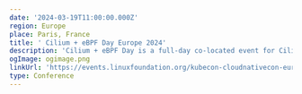 ```yaml
---
date: '2024-03-19T11:00:00.000Z'
region: Europe
place: Paris, France
title: ' Cilium + eBPF Day Europe 2024'
description: 'Cilium + eBPF Day is a full-day co-located event for Cilium and eBPF users, contributors, and new community members. The focus of the event is on how Cilium and eBPF are being developed, deployed, and used across the cloud native landscape. Join us for another Cilium + eBPF day in Europe!'
ogImage: ogimage.png
linkUrl: 'https://events.linuxfoundation.org/kubecon-cloudnativecon-europe/co-located-events/cilium-ebpf-day/#about'
type: Conference
---
```

